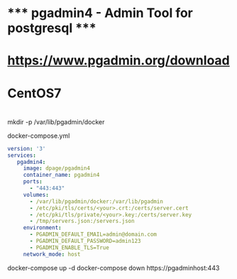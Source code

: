 #
# *** pgadmin4 - Admin Tool for postgresql ***
#  https://www.pgadmin.org/download
#  CentOS7
#


mkdir -p /var/lib/pgadmin/docker

docker-compose.yml

```yaml
version: '3'  
services:
   pgadmin4:
     image: dpage/pgadmin4
     container_name: pgadmin4
     ports:
       - "443:443"
     volumes:
       - /var/lib/pgadmin/docker:/var/lib/pgadmin
       - /etc/pki/tls/certs/<your>.crt:/certs/server.cert
       - /etc/pki/tls/private/<your>.key:/certs/server.key
       - /tmp/servers.json:/servers.json
     environment:
       - PGADMIN_DEFAULT_EMAIL=admin@domain.com
       - PGADMIN_DEFAULT_PASSWORD=admin123
       - PGADMIN_ENABLE_TLS=True
     network_mode: host
```

docker-compose up -d
docker-compose down
https://pgadminhost:443
